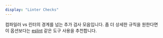 ```yaml
---
display: "Linter Checks"
---
```


컴파일러 vs 린터의 경계를 넘는 추가 검사 모음입니다. 좀 더 상세한 규칙을 원한다면 이 옵션보다는 <a href="https://github.com/typescript-eslint/typescript-eslint#typescript-eslint">eslint</a> 같은 도구 사용을 추천합니다.
